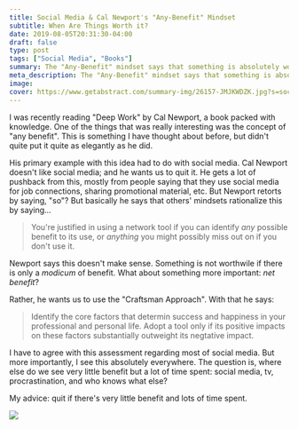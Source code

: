 ```yaml
---
title: Social Media & Cal Newport's "Any-Benefit" Mindset
subtitle: When Are Things Worth it?
date: 2019-08-05T20:31:30-04:00
draft: false
type: post
tags: ["Social Media", "Books"]
summary: The "Any-Benefit" mindset says that something is absolutely worth a lot of your time, even if it provides next to no net benefit. We should rethink this and remove these essentially wasteful activities.
meta_description: The "Any-Benefit" mindset says that something is absolutely worth a lot of your time, even if it provides next to no net benefit.
image: 
cover: https://www.getabstract.com/summary-img/26157-JMJKWDZK.jpg?s=social
---
```


I was recently reading "Deep Work" by Cal Newport, a book packed with knowledge. 
One of the things that was really interesting was the concept of "any benefit".
This is something I have thought about before, but didn't quite put it quite 
as elegantly as he did.

His primary example with this idea had to do with social media.
Cal Newport doesn't like social media; and he wants us
to quit it. He gets a lot of pushback from this, mostly from people
saying that they use social media for job connections, sharing promotional material, etc. 
But Newport retorts by saying, "so"? But basically he says that others'
mindsets rationalize this by saying...

> You're justified in using a network tool if you can identify _any_ possible benefit to its use, or _anything_ you
might possibly miss out on if you don't use it.


Newport says this doesn't make sense. Something is not worthwile if there is only a _modicum_ of benefit.
What about something more important: _net benefit_?

Rather, he wants us to use the "Craftsman Approach".
With that he says: 

> Identify the core factors that determin success and happiness in your professional and personal life. Adopt a tool only if its positive impacts on these factors substantially outweight its negtative impact.

I have to agree with this assessment regarding most of social media. But more importantly, I
 see this absolutely everywhere. The question is, where else do we see 
 very little benefit but a lot of time spent: social media, tv, procrastination, and who
  knows what else?
  
My advice: quit if there's very little benefit and lots of time spent.

![](https://media.tenor.com/images/7590b97219d9e4c26e7d3b97fa6ba627/tenor.gif)